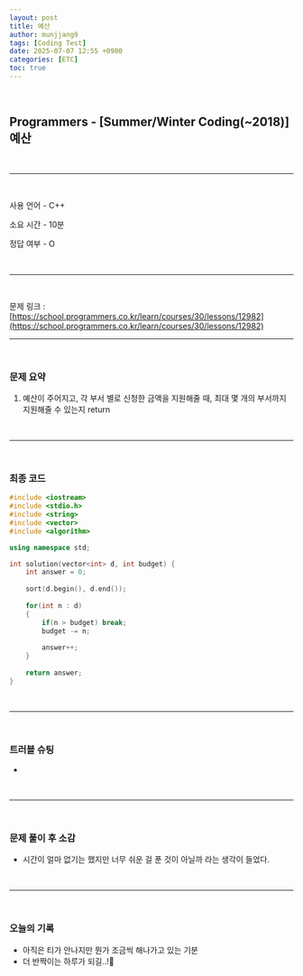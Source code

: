 ```yaml
---
layout: post
title: 예산
author: munjjang9
tags: [Coding Test]
date: 2025-07-07 12:55 +0900
categories: [ETC]
toc: true
---
```


<br>

## Programmers - [Summer/Winter Coding(~2018)] 예산

<br>

---

<br>

사용 언어 - C++

소요 시간 - 10분

정답 여부 - O

<br>

---

<br>

문제 링크 : [https://school.programmers.co.kr/learn/courses/30/lessons/12982](https://school.programmers.co.kr/learn/courses/30/lessons/12982)
<br>

---

<br>

### 문제 요약

1. 예산이 주어지고, 각 부서 별로 신청한 금액을 지원해줄 때, 최대 몇 개의 부서까지 지원해줄 수 있는지 return

<br>

---

<br>

### 최종 코드

```cpp
#include <iostream>
#include <stdio.h>
#include <string>
#include <vector>
#include <algorithm>

using namespace std;

int solution(vector<int> d, int budget) {
    int answer = 0;
    
    sort(d.begin(), d.end());
    
    for(int n : d)
    {   
        if(n > budget) break;
        budget -= n;
        
        answer++;
    }
    
    return answer;
}
```

<br>

---

<br>

### 트러블 슈팅
- 

<br>

---

<br>

### 문제 풀이 후 소감
- 시간이 얼마 없기는 했지만 너무 쉬운 걸 푼 것이 아닐까 라는 생각이 들었다.

<br>

---

<br>

### 오늘의 기록
- 아직은 티가 안나지만 뭔가 조금씩 해나가고 있는 기분
- 더 반짝이는 하루가 되길..!🌟